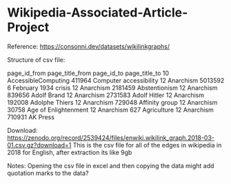 # Wikipedia-Associated-Article-Project

Reference: https://consonni.dev/datasets/wikilinkgraphs/

Structure of csv file:

page_id_from    page_title_from page_id_to      page_title_to
10      AccessibleComputing     411964  Computer accessibility
12      Anarchism       5013592 6 February 1934 crisis
12      Anarchism       2181459 Abstentionism
12      Anarchism       839656  Adolf Brand
12      Anarchism       2731583 Adolf Hitler
12      Anarchism       192008  Adolphe Thiers
12      Anarchism       729048  Affinity group
12      Anarchism       30758   Age of Enlightenment
12      Anarchism       627     Agriculture
12      Anarchism       710931  AK Press

Download: https://zenodo.org/record/2539424/files/enwiki.wikilink_graph.2018-03-01.csv.gz?download=1
This is the csv file for all of the edges in wikipedia in 2018 for English, after extraction its like 9gb

Notes:
Opening the csv file in excel and then copying the data might add quotation marks to the data?
